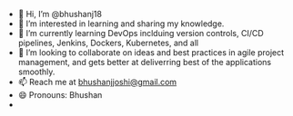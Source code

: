 - 👋 Hi, I’m @bhushanj18
- 👀 I’m interested in learning and sharing my knowledge.
- 🌱 I’m currently learning DevOps inclduing version controls, CI/CD pipelines, Jenkins, Dockers, Kubernetes, and all
- 💞️ I’m looking to collaborate on ideas and best practices in agile project management, and gets better at deliverring best of the applications smoothly.
- 📫 Reach me at bhushanjjoshi@gmail.com
- 😄 Pronouns: Bhushan
- 

<!---
bhushanj18/bhushanj18 is a ✨ special ✨ repository because its `README.md` (this file) appears on your GitHub profile.
You can click the Preview link to take a look at your changes.
--->
